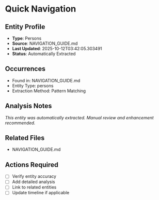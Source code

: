 # Quick Navigation

## Entity Profile
- **Type**: Persons
- **Source**: NAVIGATION_GUIDE.md
- **Last Updated**: 2025-10-12T03:42:05.303491
- **Status**: Automatically Extracted

## Occurrences
- Found in: NAVIGATION_GUIDE.md
- Entity Type: persons
- Extraction Method: Pattern Matching

## Analysis Notes
*This entity was automatically extracted. Manual review and enhancement recommended.*

## Related Files
- NAVIGATION_GUIDE.md

## Actions Required
- [ ] Verify entity accuracy
- [ ] Add detailed analysis
- [ ] Link to related entities
- [ ] Update timeline if applicable
